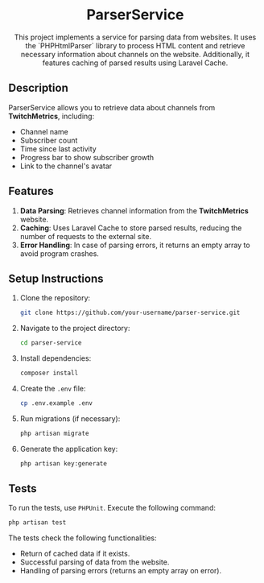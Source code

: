<h1 align="center">
    <b>ParserService</b>
</h1>

<p align="center">
    This project implements a service for parsing data from websites. It uses the `PHPHtmlParser` library to process HTML content and retrieve necessary information about channels on the website. Additionally, it features caching of parsed results using Laravel Cache.
</p>

## Description

ParserService allows you to retrieve data about channels from **TwitchMetrics**, including:
- Channel name
- Subscriber count
- Time since last activity
- Progress bar to show subscriber growth
- Link to the channel's avatar

## Features

1. **Data Parsing**: Retrieves channel information from the **TwitchMetrics** website.
2. **Caching**: Uses Laravel Cache to store parsed results, reducing the number of requests to the external site.
3. **Error Handling**: In case of parsing errors, it returns an empty array to avoid program crashes.

## Setup Instructions

1. Clone the repository:
    ```bash
    git clone https://github.com/your-username/parser-service.git
    ```
2. Navigate to the project directory:
    ```bash
    cd parser-service
    ```
3. Install dependencies:
    ```bash
    composer install
    ```
4. Create the `.env` file:
    ```bash
    cp .env.example .env
    ```
5. Run migrations (if necessary):
    ```bash
    php artisan migrate
    ```
6. Generate the application key:
    ```bash
    php artisan key:generate
    ```

## Tests
To run the tests, use `PHPUnit`. Execute the following command:

```bash
php artisan test
```

The tests check the following functionalities:

- Return of cached data if it exists.
- Successful parsing of data from the website.
- Handling of parsing errors (returns an empty array on error).